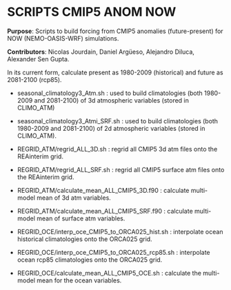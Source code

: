 # SCRIPTS CMIP5 ANOM NOW

**Purpose**: Scripts to build forcing from CMIP5 anomalies (future-present) for NOW (NEMO-OASIS-WRF) simulations.

**Contributors**: Nicolas Jourdain, Daniel Argüeso, Alejandro Diluca, Alexander Sen Gupta. 

In its current form, calculate present as 1980-2009 (historical) and future as 2081-2100 (rcp85).

* seasonal\_climatology3\_Atm.sh : used to build climatologies (both 1980-2009 and 2081-2100) of 3d atmospheric variables (stored in CLIMO\_ATM)

* seasonal\_climatology3\_Atmi\_SRF.sh : used to build climatologies (both 1980-2009 and 2081-2100) of 2d atmospheric variables (stored in CLIMO\_ATM).

* REGRID\_ATM/regrid\_ALL\_3D.sh : regrid all CMIP5 3d atm files onto the REAinterim grid.

* REGRID\_ATM/regrid\_ALL\_SRF.sh : regrid all CMIP5 surface atm files onto the REAinterim grid.

* REGRID\_ATM/calculate\_mean\_ALL\_CMIP5\_3D.f90 : calculate multi-model mean of 3d atm variables. 

* REGRID\_ATM/calculate\_mean\_ALL\_CMIP5\_SRF.f90 : calculate multi-model mean of surface atm variables. 

* REGRID\_OCE/interp\_oce\_CMIP5\_to\_ORCA025\_hist.sh : interpolate ocean historical climatologies onto the ORCA025 grid.

* REGRID\_OCE/interp\_oce\_CMIP5\_to\_ORCA025\_rcp85.sh : interpolate ocean rcp85 climatologies onto the ORCA025 grid.

* REGRID\_OCE/calculate\_mean\_ALL\_CMIP5\_OCE.sh : calculate the multi-model mean for the ocean variables.
